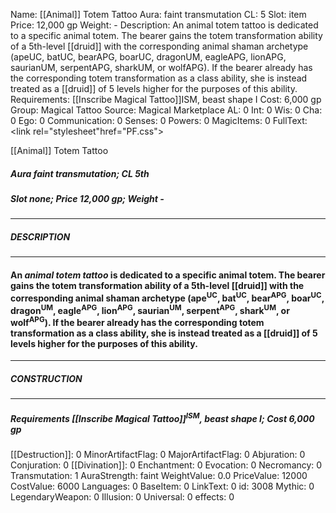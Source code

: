 Name: [[Animal]] Totem Tattoo
Aura: faint transmutation
CL: 5
Slot: item
Price: 12,000 gp
Weight: -
Description: An animal totem tattoo is dedicated to a specific animal totem. The bearer gains the totem transformation ability of a 5th-level [[druid]] with the corresponding animal shaman archetype (apeUC, batUC, bearAPG, boarUC, dragonUM, eagleAPG, lionAPG, saurianUM, serpentAPG, sharkUM, or wolfAPG). If the bearer already has the corresponding totem transformation as a class ability, she is instead treated as a [[druid]] of 5 levels higher for the purposes of this ability.
Requirements: [[Inscribe Magical Tattoo]]ISM, beast shape I
Cost: 6,000 gp
Group: Magical Tattoo
Source: Magical Marketplace
AL: 0
Int: 0
Wis: 0
Cha: 0
Ego: 0
Communication: 0
Senses: 0
Powers: 0
MagicItems: 0
FullText: <link rel="stylesheet"href="PF.css"><div class="heading"><p class="alignleft">[[Animal]] Totem Tattoo</p><div style="clear: both;"></div></div><div><h5><b>Aura </b>faint transmutation; <b>CL </b>5th</h5><h5><b>Slot </b>none; <b>Price </b>12,000 gp; <b>Weight </b>-</h5></div><hr/><div><h5><b>DESCRIPTION</b></h5></div><hr/><div><h4><p>An <i>animal totem tattoo</i> is dedicated to a specific animal totem. The bearer gains the totem transformation ability of a 5th-level [[druid]] with the corresponding animal shaman archetype (ape<sup>UC</sup>, bat<sup>UC</sup>, bear<sup>APG</sup>, boar<sup>UC</sup>, dragon<sup>UM</sup>, eagle<sup>APG</sup>, lion<sup>APG</sup>, saurian<sup>UM</sup>, serpent<sup>APG</sup>, shark<sup>UM</sup>, or wolf<sup>APG</sup>). If the bearer already has the corresponding totem transformation as a class ability, she is instead treated as a [[druid]] of 5 levels higher for the purposes of this ability.</p></h4></div><hr/><div><h5><b>CONSTRUCTION</b></h5></div><hr/><div><h5><b>Requirements </b>[[Inscribe Magical Tattoo]]<sup>ISM</sup>, <i>beast shape I</i>; <b>Cost </b>6,000 gp</h5></div>
[[Destruction]]: 0
MinorArtifactFlag: 0
MajorArtifactFlag: 0
Abjuration: 0
Conjuration: 0
[[Divination]]: 0
Enchantment: 0
Evocation: 0
Necromancy: 0
Transmutation: 1
AuraStrength: faint
WeightValue: 0.0
PriceValue: 12000
CostValue: 6000
Languages: 0
BaseItem: 0
LinkText: 0
id: 3008
Mythic: 0
LegendaryWeapon: 0
Illusion: 0
Universal: 0
effects: 0
